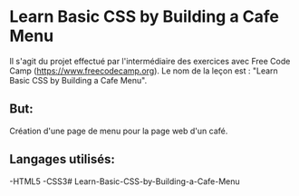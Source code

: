 # Learn Basic CSS by Building a Cafe Menu

Il s'agit du projet effectué par l'intermédiaire des exercices avec Free Code Camp (https://www.freecodecamp.org). Le nom de la leçon est : "Learn Basic CSS by Building a Cafe Menu". 

## But:
Création d'une page de menu pour la page web d'un café.

## Langages utilisés:
-HTML5
-CSS3#   L e a r n - B a s i c - C S S - b y - B u i l d i n g - a - C a f e - M e n u 
 
 
